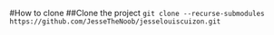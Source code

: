 
#How to clone
##Clone the project `git clone --recurse-submodules https://github.com/JesseTheNoob/jesselouiscuizon.git`

